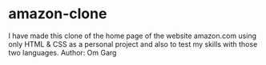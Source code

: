 # amazon-clone
I have made this clone of the home page of the website amazon.com using only HTML &amp; CSS as a personal project and also to test my  skills with those two languages.
Author: Om Garg
